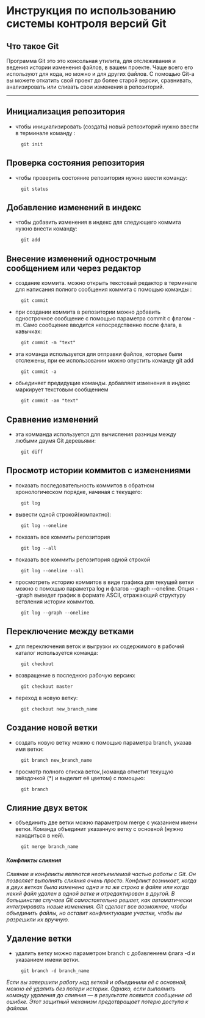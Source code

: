 # **Инструкция по использованию системы контроля версий Git**

## Что такое Git

Программа Git это это консольная утилита, для отслеживания и ведения истории изменения файлов, в вашем проекте. Чаще всего его используют для кода, но можно и для других файлов. С помощью Git-a вы можете откатить свой проект до более старой версии, сравнивать, анализировать или сливать свои изменения в репозиторий.
________________________


## Инициализация репозитория

* чтобы инициализировать (создать) новый репозиторий нужно ввести в терминале команду :

        git init

## Проверка состояния репозитория

* чтобы проверить состояние репозитория нужно ввести команду:

        git status

 ##  Добавление изменений в индекс

* чтобы добавить изменения в индекс для следующего коммита нужно внести команду:

        git add

## Внесение изменений однострочным сообщением или через редактор

* создание коммита. можно открыть текстовый редактор в терминале для написания полного сообщения коммита с помощью команды :

        git commit

* при создании коммита в репозитории можно добавить однострочное сообщение с помощью параметра commit с флагом -m. Само сообщение вводится непосредственно после флага, в кавычках:

        git commit -m "text"        

* эта команда используется для отправки файлов, которые были отслежены, при ее использовании можно опустить команду git add

        git commit -a

* обьединяет предидущие команды. добавляет изменения в индекс маркирует текстовым сообщением

        git commit -am "text"

## Cравнение изменений

* эта комманда используется для вычисления разницы между любыми двумя Git деревьями:

        git diff

## Просмотр истории коммитов с изменениями

* показать последовательность коммитов в обратном хронологическом порядке, начиная с текущего:

        git log

* вывести одной строкой(компактно):

        git log --oneline

* показать все коммиты репозитория

        git log --all

* показать все коммиты репозитория одной строкой 

        git log --oneline --all

* просмотреть историю коммитов в виде графика для текущей ветки можно с помощью параметра log и флагов --graph --oneline. Опция --graph выведет график в формате ASCII, отражающий структуру ветвления истории коммитов.

        git log --graph --oneline


## Переключение между ветками

* для переключения веток и выгрузки их содержимого в рабочий каталог используется команда:

        git cheсkout

* возвращение в последнюю рабочую версию:

        git checkout master

* переход в новую ветку:

        git checkout new_branch_name


## Создание новой ветки

* создать новую ветку можно с помощью параметра branch, указав имя ветки:

        git branch new_branch_name


* просмотр полного списка веток,(команда отметит текущую звёздочкой (*) и выделит её цветом) с помощью:

        git branch


## Слияние двух веток

* объединить две ветки можно параметром merge с указанием имени ветки. Команда объединит указанную ветку с основной (нужно находиться в ней).

        git merge branch_name

#### _**Конфликты слияния**_

_Слияние и конфликты являются неотъемлемой частью работы с Git. Он позволяет выполнять слияния очень просто. Конфликт возникает, когда в двух ветках была изменена одна и та же строка в файле или когда некий файл удален в одной ветке и отредактирован в другой.  В большинстве случаев Git самостоятельно решает, как автоматически интегрировать новые изменения. Git сделает все возможное, чтобы объединить файлы, но оставит конфликтующие участки, чтобы вы разрешили их вручную._

## Удаление ветки

* удалить ветку можно параметром branch с добавлением флага -d и указанием имени ветки.   

        git branch -d branch_name

_Если вы завершили работу над веткой и объединили её с основной, можно её удалить без потери истории. Однако, если выполнить команду удаления до слияния — в результате появится сообщение об ошибке. Этот защитный механизм предотвращает потерю доступа к файлам._

